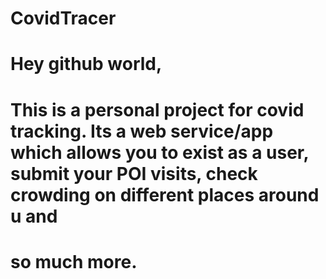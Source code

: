 # CovidTracer

# Hey github world,
# This is a personal project for covid tracking. Its a web service/app which allows you to exist as a user, submit your POI visits, check crowding on different places around u and 
# so much more. 
